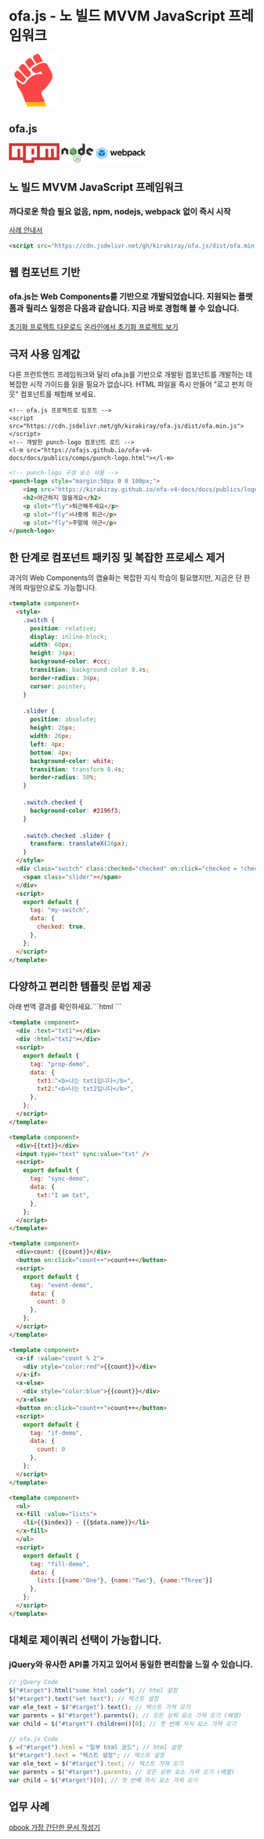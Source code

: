 # ofa.js - 노 빌드 MVVM JavaScript 프레임워크

<!-- 설명: ofa.js는 번거로운 빌드 프로세스 없이 직접 참조하여 사용할 수 있는 사용자 인터페이스를 구축하는 새로운 프레임워크입니다. npm, Node.js 및 webpack에 대한 의존성을 제거하고 jQuery 시대의 편리함으로 돌아갑니다. -->

<simp-block>

<punch-logo>
    <img src="../publics/logo.svg" width="100" logo alt="ofa.js" />
    <h2>ofa.js</h2>
    <img src="../publics/npm-logo.png" slot="fly" height="40" alt="npm" />
    <img src="../publics/nodejs-logo.png" slot="fly" height="40" alt="nodejs" />
    <img src="../publics/webpack-logo.png" slot="fly" height="40" alt="webpack" />
</punch-logo>

## 노 빌드 MVVM JavaScript 프레임워크

### 까다로운 학습 필요 없음, npm, nodejs, webpack 없이 즉시 시작

[사례 안내서](./cases/index.md)

```html
<script src="https://cdn.jsdelivr.net/gh/kirakiray/ofa.js/dist/ofa.min.js"></script>
```

</simp-block>

<simp-block>

## 웹 컴포넌트 기반

### ofa.js는 Web Components를 기반으로 개발되었습니다. 지원되는 플랫폼과 릴리스 일정은 다음과 같습니다. 지금 바로 경험해 볼 수 있습니다.

<support-platforms></support-platforms>

<a href="../publics/download/ofajs-start.zip" target="_blank">초기화 프로젝트 다운로드</a>
<a href="../publics/download/ofajs-start/index.html" target="_blank">온라인에서 초기화 프로젝트 보기</a>

</simp-block>

<simp-block>

## 극저 사용 임계값

다른 프런트엔드 프레임워크와 달리 ofa.js를 기반으로 개발된 컴포넌트를 개발하는 데 복잡한 시작 가이드를 읽을 필요가 없습니다. HTML 파일을 즉시 만들어 "로고 펀치 아웃" 컴포넌트를 체험해 보세요.

<html-viewer style="width:100%;">

```Korean
<!-- ofa.js 프로젝트로 임포트 -->
<script src="https://cdn.jsdelivr.net/gh/kirakiray/ofa.js/dist/ofa.min.js"></script>
<!-- 개발한 punch-logo 컴포넌트 로드 -->
<l-m src="https://ofajs.github.io/ofa-v4-docs/docs/publics/comps/punch-logo.html"></l-m>
```

```html
<!-- punch-logo 구성 요소 사용 -->
<punch-logo style="margin:50px 0 0 100px;">
    <img src="https://kirakiray.github.io/ofa-v4-docs/docs/publics/logo.svg" logo height="90" />
    <h2>야근하지 않을게요</h2>
    <p slot="fly">퇴근해주세요</p>
    <p slot="fly">나중에 퇴근</p>
    <p slot="fly">주말에 야근</p>
</punch-logo>
```

</html-viewer>

</simp-block>

<simp-block>

## 한 단계로 컴포넌트 패키징 및 복잡한 프로세스 제거

과거의 Web Components의 캡슐화는 복잡한 지식 학습이 필요했지만, 지금은 단 한 개의 파일만으로도 가능합니다.

<comp-viewer comp-name="my-switch" max-height="500" style="width:100%;">

```html
<template component>
  <style>
    .switch {
      position: relative;
      display: inline-block;
      width: 60px;
      height: 34px;
      background-color: #ccc;
      transition: background-color 0.4s;
      border-radius: 34px;
      cursor: pointer;
    }

    .slider {
      position: absolute;
      height: 26px;
      width: 26px;
      left: 4px;
      bottom: 4px;
      background-color: white;
      transition: transform 0.4s;
      border-radius: 50%;
    }

    .switch.checked {
      background-color: #2196f3;
    }

    .switch.checked .slider {
      transform: translateX(26px);
    }
  </style>
  <div class="switch" class:checked="checked" on:click="checked = !checked">
    <span class="slider"></span>
  </div>
  <script>
    export default {
      tag: "my-switch",
      data: {
        checked: true,
      },
    };
  </script>
</template>
```

</comp-viewer>

</simp-block>


<simp-block>

## 다양하고 편리한 템플릿 문법 제공

<case-switch>

<comp-viewer switch-name="Render Text" comp-name="text-demo" max-height="500" style="width:100%;">

아래 번역 결과를 확인하세요.```html
<template component>
  <div>렌더링 텍스트: {{txt}}</div>
  <script>
    export default {
      tag: "text-demo",
      data: {
        txt:"나는 txt입니다."
      },
    };
  </script>
</template>
```

</comp-viewer>

<comp-viewer switch-name="Set Properties" comp-name="prop-demo" max-height="500" style="width:100%;">

```html
<template component>
  <div :text="txt1"></div>
  <div :html="txt2"></div>
  <script>
    export default {
      tag: "prop-demo",
      data: {
        txt1:"<b>나는 txt1입니다</b>",
        txt2:"<b>나는 txt2입니다</b>",
      },
    };
  </script>
</template>
```

</comp-viewer>


<comp-viewer switch-name="Sync Data" comp-name="sync-demo" max-height="500" style="width:100%;">

```html
<template component>
  <div>{{txt}}</div>
  <input type="text" sync:value="txt" />
  <script>
    export default {
      tag: "sync-demo",
      data: {
        txt:"I am txt",
      },
    };
  </script>
</template>
```

</comp-viewer>

<comp-viewer switch-name="Bind Event" comp-name="event-demo" max-height="500" style="width:100%;">

```html
<template component>
  <div>count: {{count}}</div>
  <button on:click="count++">count++</button>
  <script>
    export default {
      tag: "event-demo",
      data: {
        count: 0
      },
    };
  </script>
</template>
```

</comp-viewer>

<comp-viewer switch-name="Use If" comp-name="if-demo" max-height="500" style="width:100%;">

```html
<template component>
  <x-if :value="count % 2">
    <div style="color:red">{{count}}</div>
  </x-if>
  <x-else>
    <div style="color:blue">{{count}}</div>
  </x-else>
  <button on:click="count++">count++</button>
  <script>
    export default {
      tag: "if-demo",
      data: {
        count: 0
      },
    };
  </script>
</template>
```

</comp-viewer>


<comp-viewer switch-name="Use Fill" comp-name="fill-demo" max-height="500" style="width:100%;">

```html
<template component>
  <ul>
  <x-fill :value="lists">
    <li>{{$index}} - {{$data.name}}</li>
  </x-fill>
  </ul>
  <script>
    export default {
      tag: "fill-demo",
      data: {
        lists:[{name:"One"}, {name:"Two"}, {name:"Three"}]
      },
    };
  </script>
</template>
```

</comp-viewer>

</case-switch>

</simp-block>

<simp-block>

## 대체로 제이쿼리 선택이 가능합니다.

### jQuery와 유사한 API를 가지고 있어서 동일한 편리함을 느낄 수 있습니다.

<split-code>

```javascript
// jQuery Code
$("#target").html("some html code"); // html 설정
$("#target").text("set text"); // 텍스트 설정
var ele_text = $("#target").text(); // 텍스트 가져 오기
var parents = $("#target").parents(); // 모든 상위 요소 가져 오기 (배열)
var child = $("#target").children()[0]; // 첫 번째 자식 요소 가져 오기
```

```javascript
// ofa.js Code
$ =("#target").html = "일부 html 코드"; // html 설정
$("#target").text = "텍스트 설정"; // 텍스트 설정
var ele_text = $("#target").text; // 텍스트 가져 오기
var parents = $("#target").parents; // 모든 상위 요소 가져 오기 (배열)
var child = $("#target")[0]; // 첫 번째 자식 요소 가져 오기
```

</split-code>

</simp-block>

<simp-block>

## 업무 사례

<a href="https://obook.ofajs.com/">obook 가장 간단한 문서 작성기</a>

</simp-block>

<l-m src="https://cdn.jsdelivr.net/npm/obook/blocks/simp-block.html"></l-m>
<l-m src="../publics/comps/punch-logo.html"></l-m>
<l-m src="../publics/comps/support-platforms.html"></l-m>
<l-m src="../publics/comps/case-switch.html"></l-m>
<l-m src="../publics/comps/split-code.html"></l-m>